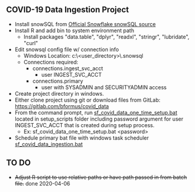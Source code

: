 ## COVID-19 Data Ingestion Project

- Install snowSQL from [Official Snowflake snowSQL source](https://docs.snowflake.com/en/user-guide/snowsql-install-config.html#installing-snowsql)
- Install R and add bin to system environment path
	- Install packages "data.table", "dplyr", "readxl", "stringr", "lubridate", "curl"
- Edit snowsql config file w/ connection info
	- Windows Location: c:\\<user_directory>\\.snowsql
	- Connections required: 
		- connections.ingest_svc_acct  
			- user INGEST_SVC_ACCT  
		- connections.primary  
			- user with SYSADMIN and SECURITYADMIN access  
- Create project directory in windows.
- Either clone project using git or download files from GitLab: https://gitlab.com/bformus/covid_data
- From the command prompt, run [sf_covid_data_one_time_setup.bat](./setup_scripts/sf_covid_data_one_time_setup.bat) located in setup_scripts folder including password argument for user INGEST_SVC_ACCT that is created during setup process.  
	- Ex: sf_covid_data_one_time_setup.bat \<password\>
- Schedule primary bat file with windows task scheduler [sf_covid_data_ingestion.bat](./sf_covid_data_ingestion.bat)

## TO DO
- ~~Adjust R script to use relative paths or have path passed in from batch file.~~ done 2020-04-06